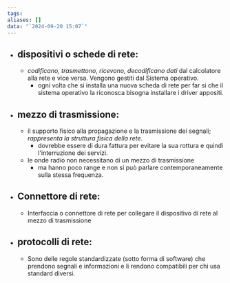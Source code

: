 ```yaml
---
tags: 
aliases: []
data: "`2024-09-20 15:07`"
---
```

- ## dispositivi o schede di rete:
	- _codificano, trasmettono, ricevono, decodificano dati_ dal calcolatore alla rete e vice versa. Vengono gestiti dal Sistema operativo.
		- ogni volta che si installa una nuova scheda di rete per far si che il sistema operativo la riconosca bisogna installare i driver appositi.
- ## mezzo di trasmissione:
	- il supporto fisico alla propagazione e la trasmissione dei segnali; _rappresenta la struttura fisica della rete_.
		- dovrebbe essere di dura fattura per evitare la sua rottura e quindi l'interruzione dei servizi.
	- le onde radio non necessitano di un mezzo di trasmissione
		- ma hanno poco range e non si può parlare contemporaneamente sulla stessa frequenza.
- ## Connettore di rete: 
	- Interfaccia o connettore di rete per collegare il dispositivo di rete al mezzo di trasmissione
- ## protocolli di rete:
	- Sono delle regole standardizzate (sotto forma di software) che prendono segnali e informazioni e li rendono compatibili per chi usa standard diversi.